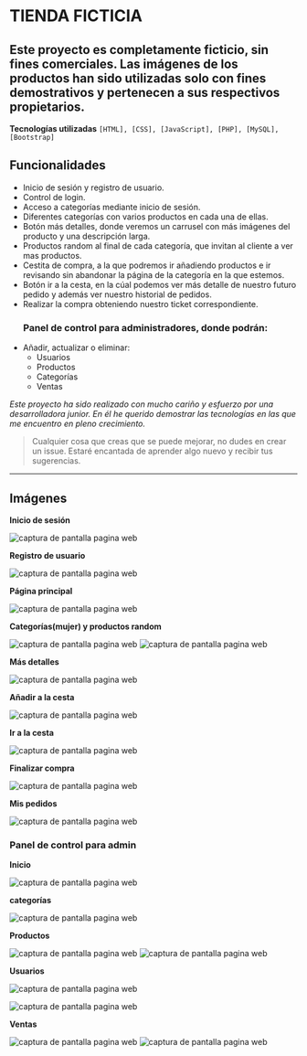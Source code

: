 # TIENDA FICTICIA
## Este proyecto es completamente ficticio, sin fines comerciales. Las imágenes de los productos han sido utilizadas solo con fines demostrativos y pertenecen a sus respectivos propietarios.

**Tecnologías utilizadas**
`[HTML], [CSS], [JavaScript], [PHP], [MySQL], [Bootstrap]`
## Funcionalidades
 - Inicio de sesión y registro de usuario.
 - Control de login.
 - Acceso a categorías mediante inicio de sesión.
 - Diferentes categorías con varios productos en cada una de ellas.
 - Botón más detalles, donde veremos un carrusel con más imágenes del producto y una descripción larga.
 - Productos random al final de cada categoría, que invitan al cliente a ver mas productos.
 - Cestita de compra, a la que podremos ir añadiendo productos e ir revisando sin abandonar la página de la categoría en la que estemos.
 - Botón ir a la cesta, en la cúal podemos ver más detalle de nuestro futuro pedido y además ver nuestro historial de pedidos.
 - Realizar la compra obteniendo nuestro ticket correspondiente.
   ### Panel de control para administradores, donde podrán:
  - Añadir, actualizar o eliminar:
     - Usuarios
    - Productos
    - Categorías
    - Ventas
      
*Este proyecto ha sido realizado con mucho cariño y esfuerzo por una desarrolladora junior. En él he querido demostrar las tecnologías en las que me encuentro en pleno crecimiento.*
> Cualquier cosa que creas que se puede mejorar, no dudes en crear un issue. Estaré encantada de aprender algo nuevo y recibir tus sugerencias.

---

## Imágenes

**Inicio de sesión**

![captura de pantalla pagina web](img_cap_pantalla/inicio_sesion.png)

**Registro de usuario**

![captura de pantalla pagina web](img_cap_pantalla/registro.png)

**Página principal**

![captura de pantalla pagina web](img_cap_pantalla/Captura%20de%20pantalla%202025-02-13%20133823.png)

**Categorías(mujer) y productos random**

![captura de pantalla pagina web](img_cap_pantalla/ejemplo_categoria.png)
![captura de pantalla pagina web](img_cap_pantalla/random.png)


**Más detalles**

![captura de pantalla pagina web](img_cap_pantalla/mas_detalles.png)

**Añadir a la cesta**

![captura de pantalla pagina web](img_cap_pantalla/añadir_cesta.png)

**Ir a la cesta**

![captura de pantalla pagina web](img_cap_pantalla/mi_cesta.png)

**Finalizar compra**

![captura de pantalla pagina web](img_cap_pantalla/finalizar_compra.png)


**Mis pedidos**

![captura de pantalla pagina web](img_cap_pantalla/mis_pedidos.png)

### Panel de control para admin


**Inicio**

![captura de pantalla pagina web](img_cap_pantalla/inicio_panel_control.png)

**categorías**

![captura de pantalla pagina web](img_cap_pantalla/categorias_pc.png)

**Productos**

![captura de pantalla pagina web](img_cap_pantalla/productos_pc.png)
![captura de pantalla pagina web](img_cap_pantalla/productos2_pc.png)

**Usuarios**

![captura de pantalla pagina web](img_cap_pantalla/usuarios_pc.png)

![captura de pantalla pagina web](img_cap_pantalla/usuarios2_pc.png)

**Ventas**

![captura de pantalla pagina web](img_cap_pantalla/ventas_pc.png)
![captura de pantalla pagina web](img_cap_pantalla/ventas2_pc.png)




